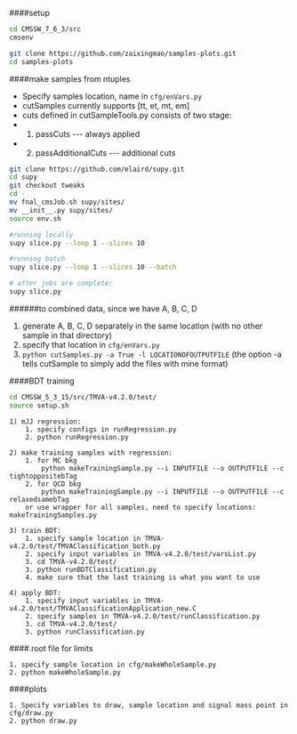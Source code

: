 ####setup
```bash
cd CMSSW_7_6_3/src
cmsenv

git clone https://github.com/zaixingmao/samples-plots.git
cd samples-plots

```

####make samples from ntuples
* Specify samples location, name in `cfg/enVars.py`
* cutSamples currently supports [tt, et, mt, em]
* cuts defined in cutSampleTools.py consists of two stage:
* 1) passCuts --- always applied 
* 2) passAdditionalCuts --- additional cuts 

```bash
git clone https://github.com/elaird/supy.git
cd supy
git checkout tweaks
cd -
mv fnal_cmsJob.sh supy/sites/
mv __init__.py supy/sites/
source env.sh

#running locally
supy slice.py --loop 1 --slices 10

#running batch
supy slice.py --loop 1 --slices 10 --batch

# after jobs are complete:
supy slice.py
```

######to combined data, since we have A, B, C, D
1. generate A, B, C, D separately in the same location
 (with no other sample in that directory)
2. specify that location in `cfg/enVars.py`
3. `python cutSamples.py -a True -l LOCATIONOFOUTPUTFILE`
 (the option -a tells cutSample to simply add the files with mine format)

####BDT training
```bash
cd CMSSW_5_3_15/src/TMVA-v4.2.0/test/
source setup.sh
```

```
1) mJJ regression:
    1. specify configs in runRegression.py
    2. python runRegression.py

2) make training samples with regression:
    1. for MC bkg
        python makeTrainingSample.py --i INPUTFILE --o OUTPUTFILE --c tightoppositebTag
    2. for QCD bkg
        python makeTrainingSample.py --i INPUTFILE --o OUTPUTFILE --c relaxedsamebTag
    or use wrapper for all samples, need to specify locations: makeTrainingSamples.py

3) train BDT:
    1. specify sample location in TMVA-v4.2.0/test/TMVAClassification_both.py
    2. specify input variables in TMVA-v4.2.0/test/varsList.py
    3. cd TMVA-v4.2.0/test/
    3. python runBDTClassification.py
    4. make sure that the last training is what you want to use

4) apply BDT:
    1. specify input variables in TMVA-v4.2.0/test/TMVAClassificationApplication_new.C
    2. specify samples in TMVA-v4.2.0/test/runClassification.py
    3. cd TMVA-v4.2.0/test/
    3. python runClassification.py
```

####.root file for limits
```
1. specify sample location in cfg/makeWholeSample.py
2. python makeWholeSample.py
```

####plots
```
1. Specify variables to draw, sample location and signal mass point in cfg/draw.py
2. python draw.py
```
